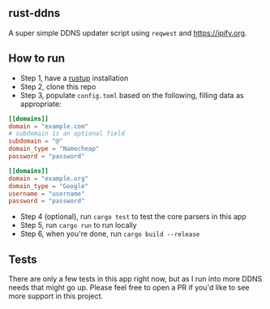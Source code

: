 ## rust-ddns

A super simple DDNS updater script using `reqwest` and https://ipify.org.

## How to run

- Step 1, have a [rustup](https://rustup.rs/) installation
- Step 2, clone this repo
- Step 3, populate `config.toml` based on the following, filling data as appropriate:

```toml
[[domains]]
domain = "example.com"
# subdomain is an optional field
subdomain = "@"
domain_type = "Namecheap"
password = "password"

[[domains]]
domain = "example.org"
domain_type = "Google"
username = "username"
password = "password"
```

- Step 4 (optional), run `cargo test` to test the core parsers in this app
- Step 5, run `cargo run` to run locally
- Step 6, when you're done, run `cargo build --release`

## Tests

There are only a few tests in this app right now, but as I run into more DDNS needs that might go up. Please feel free to open a PR if you'd like to see more support in this project.
